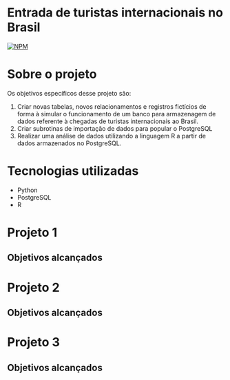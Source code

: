 # Entrada de turistas internacionais no Brasil
[![NPM](https://img.shields.io/npm/l/react)](https://github.com/devsuperior/sds1-wmazoni/blob/master/LICENSE) 

# Sobre o projeto

Os objetivos específicos desse projeto são:

1)  Criar novas tabelas, novos relacionamentos e registros fictícios de forma à simular o funcionamento de um banco para armazenagem de dados referente à chegadas de turistas internacionais ao Brasil.
2)  Criar subrotinas de importação de dados para popular o PostgreSQL
3)  Realizar uma análise de dados utilizando a linguagem R a partir de dados armazenados no PostgreSQL.


# Tecnologias utilizadas
- Python
- PostgreSQL
- R

# Projeto 1
## Objetivos alcançados

# Projeto 2
## Objetivos alcançados

# Projeto 3
## Objetivos alcançados
